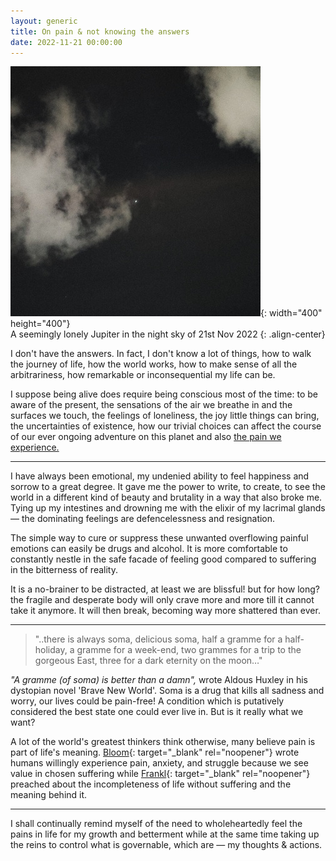```yaml
---
layout: generic
title: On pain & not knowing the answers
date: 2022-11-21 00:00:00
---
```

![](/uploads/img-20221121-211136-01-400x400.jpeg){: width="400" height="400"}<br>A seemingly lonely Jupiter in the night sky of 21st Nov 2022
{: .align-center}

I don't have the answers. In fact, I don't know a lot of things, how to walk the journey of life, how the world works, how to make sense of all the arbitrariness, how remarkable or inconsequential my life can be.

I suppose being alive does require being conscious most of the time: to be aware of the present, the sensations of the air we breathe in and the surfaces we touch, the feelings of loneliness, the joy little things can bring, the uncertainties of existence, how our trivial choices can affect the course of our ever ongoing adventure on this planet and also <u>the pain we experience.</u>

---

I have always been emotional, my undenied ability to feel happiness and sorrow to a great degree​​​​​​. It gave me the power to write, to create, to see the world in a different kind of beauty and brutality in a way that also broke me. Tying up my intestines and drowning me with the elixir of my lacrimal glands — the dominating feelings are defencelessness and resignation.&nbsp;

The simple way to cure or suppress these unwanted overflowing painful emotions can easily be drugs and alcohol. It is more comfortable to constantly nestle in the safe facade of feeling good compared to suffering in the bitterness of reality.&nbsp;

It is a no-brainer to be distracted, at least we are blissful\! but for how long? the fragile and desperate body will only crave more and more till it cannot take it anymore. It will then break, becoming way more shattered than ever.&nbsp;

---

> "..there is always soma, delicious soma, half a gramme for a half-holiday, a gramme for a week-end, two grammes for a trip to the gorgeous East, three for a dark eternity on the moon…"

*"A gramme (of soma) is better than a damn",* wrote Aldous Huxley in his dystopian novel 'Brave New World'. Soma is a drug that kills all sadness and worry, our lives could be pain-free\! A condition which is putatively considered the best state one could ever live in. But is it really what we want?&nbsp;

A lot of the world's greatest thinkers think otherwise, many believe pain is part of life's meaning. [Bloom](https://www.theguardian.com/lifeandstyle/2022/jan/23/hedonism-is-overrated-to-make-the-best-of-life-there-must-be-pain-says-yale-professor){: target="_blank" rel="noopener"}&nbsp;wrote humans willingly experience pain, anxiety, and struggle because we see value in chosen suffering while [Frankl](https://www.goodreads.com/quotes/531847-if-there-is-meaning-in-life-at-all-then-there){: target="_blank" rel="noopener"} preached about the incompleteness of life without suffering and the meaning behind it.&nbsp;

---

I shall continually remind myself of the need to wholeheartedly feel the pains in life for my growth and betterment while at the same time taking up the reins to control what is governable, which are — my thoughts & actions.&nbsp;